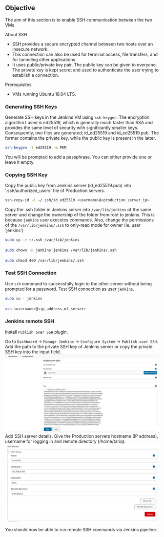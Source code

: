 ## **Objective**

The aim of this section is to enable SSH communication between the two VMs.

About SSH

-   SSH provides a secure encrypted channel between two hosts over an insecure network.
-   This connection can also be used for terminal access, file transfers, and for tunneling other applications.
-   It uses public/private key pair. The public key can be given to everyone. The private key is kept secret and used to authenticate the user trying to establish a connection.

Prerequisites

-   VMs running Ubuntu 18.04 LTS.

### **Generating SSH Keys**
Generate SSH keys in the Jenkins VM using `ssh-keygen`. The encryption algorithm I used is ed25519, which is generally much faster than RSA and provides the same level of security with significantly smaller keys. Consequently, two files are generated; id_ed25519 and id_ed25519.pub. The former contains the private key, while the public key is present in the latter.
    
```bash
ssh-keygen -t ed25519 -m PEM
```
    
You will be prompted to add a passphrase. You can either provide one or leave it empty.
    

### **Copying SSH Key**

Copy the public key from Jenkins server (id_ed25519.pub) into '.ssh/authorized_users' file of Production servers.

```bash
ssh-copy-id -i ~/.ssh/id_ed25519 <username>@<production_server_ip>
```
    
Copy the .ssh folder in Jenkins server into `/var/lib/jenkins` of the same server and change the ownership of the folder from root to jenkins. This is because `jenkins` user executes commands. Also, change the permissions of the `/var/lib/jenkins/.ssh` to only-read mode for owner (ie. user 'jenkins')
    
```bash
sudo cp -r ~/.ssh /var/lib/jenkins

sudo chown -R jenkins:jenkins /var/lib/jenkins/.ssh

sudo chmod 400 /var/lib/jenkins/.ssh
```
    

### **Test SSH Connection**

Use `ssh` command to successfully login to the other server without being prompted for a password. Test SSH connection as user `jenkins`.

```bash
sudo su - jenkins

ssh <username>@<ip_address_of_server>
```

### **Jenkins remote SSH**

Install `Publish over SSH` plugin.
    
Go to `Dashboard` → `Manage Jenkins` → `Configure System` → `Publish over SSH`. Add the path to the private SSH key of Jenkins server or copy the private SSH key into the input field. <br>
![Screenshot](img/ssh_connection_1.png)
    <br>
Add SSH server details. Give the Production servers hostname (IP address), username for logging in and remote directory (/home/tariq).
![Screenshot](img/ssh_connection_2.png)<br>
    
You should now be able to run remote SSH commands via Jenkins pipeline.